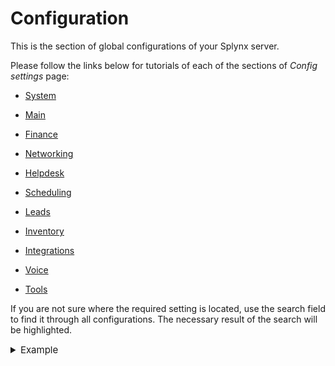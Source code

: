 Configuration
=============

This is the section of global configurations of your Splynx server.

Please follow the links below for tutorials of each of the sections of *Config settings* page:

* [System](configuration/system/system.md)

* [Main](configuration/main_configuration/main_configuration.md)

* [Finance](configuration/finance/finance.md)

* [Networking](configuration/network/network.md)

* [Helpdesk](configuration/support/support.md)

* [Scheduling](configuration/scheduling/scheduling.md)

* [Leads](configuration/crm/crm.md)

* [Inventory](configuration/inventory/inventory.md)

* [Integrations](configuration/integrations/integrations.md)

* [Voice](configuration/voice/voice.md)

* [Tools](configuration/tools/tools.md)

If you are not sure where the required setting is located, use the search field to find it through all configurations. The necessary result of the search will be highlighted.

<details style="font-size: 15px; margin-bottom: 5px;">
<summary>Example</summary>
<div markdown="1">

![](img_search1.png)

![](img_search2.png)

</div>
</details>
